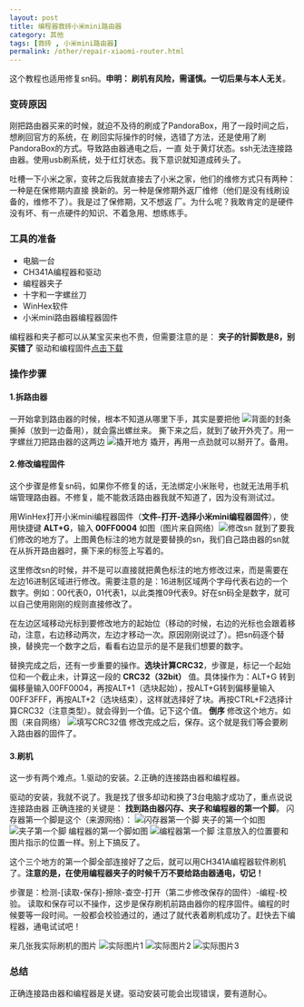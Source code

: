 ```yaml
---
layout: post
title: 编程器救砖小米mini路由器
category: 其他
tags: [救砖 , 小米mini路由器]
permalink: /other/repair-xiaomi-router.html
---
```


这个教程也适用修复sn码。**申明： 刷机有风险，需谨慎。一切后果与本人无关**。

### 变砖原因

刚把路由器买来的时候，就迫不及待的刷成了PandoraBox，用了一段时间之后，想刷回官方的系统，在
刷回实际操作的时候，选错了方法，还是使用了刷PandoraBox的方式。导致路由器通电之后，一直
处于黄灯状态。ssh无法连接路由器。使用usb刷系统，处于红灯状态。我下意识就知道成砖头了。

吐槽一下小米之家，变砖之后我就直接去了小米之家，他们的维修方式只有两种：一种是在保修期内直接
换新的。另一种是保修期外返厂维修（他们是没有线刷设备的，维修不了）。我是过了保修期，又不想返
厂。为什么呢？我敢肯定的是硬件没有坏、有一点硬件的知识、不着急用、想练练手。

### 工具的准备

- 电脑一台
- CH341A编程器和驱动
- 编程器夹子
- 十字和一字螺丝刀
- WinHex软件
- 小米mini路由器编程器固件


编程器和夹子都可以从某宝买来也不贵，但需要注意的是： **夹子的针脚数是8，别买错了**
驱动和编程固件[点击下载](http://ozsqtghjh.bkt.clouddn.com/%E5%88%B7%E6%9C%BA%E9%A9%B1%E5%8A%A8%E5%92%8C%E5%88%B7%E6%9C%BA%E5%9B%BA%E4%BB%B6.zip)

### 操作步骤

#### 1.拆路由器

一开始拿到路由器的时候，根本不知道从哪里下手，其实是要把他 ![背面的封条](http://ozsqtghjh.bkt.clouddn.com/b843a3b47d108d19d5904890e5d5d2ca.png) 撕掉（放到一边备用），就会露出螺丝来。
撕下来之后，就到了破开外壳了。用一字螺丝刀把路由器的这两边 ![撬开地方](http://ozsqtghjh.bkt.clouddn.com/9ce6eba2ae3eb2e9a1fcce44e4ef4102.png) 撬开，再用一点劲就可以掰开了。备用。

#### 2.修改编程固件

这个步骤是修复sn码，如果你不修复的话，无法绑定小米账号，也就无法用手机端管理路由器。不修复，能不能救活路由器我就不知道了，因为没有测试过。

用WinHex打开小米mini编程器固件（**文件-打开-选择小米mini编程器固件**），使用快捷键 **ALT+G**，输入 **00FF0004** 如图（图片来自网络）![修改sn](http://ozsqtghjh.bkt.clouddn.com/ae940eafc8146b1b68ed967fbee62d65.png) 就到了要我们修改的地方了。上图黄色标注的地方就是要替换的sn，我们自己路由器的sn就在从拆开路由器时，撕下来的标签上写着的。

这里修改sn的时候，并不是可以直接就把黄色标注的地方修改过来，而是需要在左边16进制区域进行修改。需要注意的是：16进制区域两个字母代表右边的一个数字。例如：00代表0，01代表1，以此类推09代表9。好在sn码全是数字，就可以自己使用刚刚的规则直接修改了。

在左边区域移动光标到要修改地方的起始位（移动的时候，右边的光标也会跟着移动，注意，右边移动两次，左边才移动一次。原因刚刚说过了）。把sn码逐个替换，替换完一个数字之后，看看右边显示的是不是我们想要的数字。

替换完成之后，还有一步重要的操作。**选块计算CRC32**，步骤是，标记一个起始位和一个截止未，计算这一段的 **CRC32（32bit）** 值。具体操作为：ALT+G 转到偏移量输入00FF0004，再按ALT+1（选块起始），按ALT+G转到偏移量输入00FF3FFF，再按ALT+2（选块结束），这样就选择好了块。再按CTRL+F2选择计算CRC32（注意类型）。就会得到一个值。记下这个值。 **倒序** 修改这个地方。如图（来自网络） ![填写CRC32值](http://ozsqtghjh.bkt.clouddn.com/9124b5aa11981c2da89f3db2dec95e52.png) 修改完成之后，保存。这个就是我们等会要刷入路由器的固件了。

#### 3.刷机

这一步有两个难点。1.驱动的安装。2.正确的连接路由器和编程器。

驱动的安装，我就不说了。我是找了很多却动和换了3台电脑才成功了，重点说说连接路由器
正确连接的关键是： **找到路由器闪存、夹子和编程器的第一个脚**。
闪存器第一个脚是这个（来源网络）： ![闪存器第一个脚](http://ozsqtghjh.bkt.clouddn.com/c4eec85d9264ce180892307c3ed6c574.png)
夹子的第一个如图
![夹子第一个脚](http://ozsqtghjh.bkt.clouddn.com/91d43d7d460f105b0c8a286054efca06.png)
编程器的第一个脚如图 ![编程器第一个脚](http://ozsqtghjh.bkt.clouddn.com/2151953c7a30b9c2a1990dc1c5418d4a.png) 注意放入的位置要和图片指示的位置一样。别上下搞反了。

这个三个地方的第一个脚全部连接好了之后，就可以用CH341A编程器软件刷机了。**注意的是，在使用编程器夹子的时候千万不要给路由器通电，切记！**

步骤是：检测-[读取-保存]-擦除-查空-打开（第二步修改保存的固件）-编程-校验。
读取和保存可以不操作，这步是保存刷机前路由器你的程序固件。编程的时候要等一段时间。一般都会校验通过的，通过了就代表着刷机成功了。赶快去下编程器，通电试试吧！

来几张我实际刷机的图片
![实际图片1](http://ozsqtghjh.bkt.clouddn.com/c95cc33accc889d9cc2baaa2267cd344.png)
![实际图片2](http://ozsqtghjh.bkt.clouddn.com/79528effff185b777c3505275c4fbe73.png)
![实际图片3](http://ozsqtghjh.bkt.clouddn.com/404e68d343fbbd9055287dd8e25e07b5.png)

### 总结

正确连接路由器和编程器是关键。驱动安装可能会出现错误，要有道耐心。
